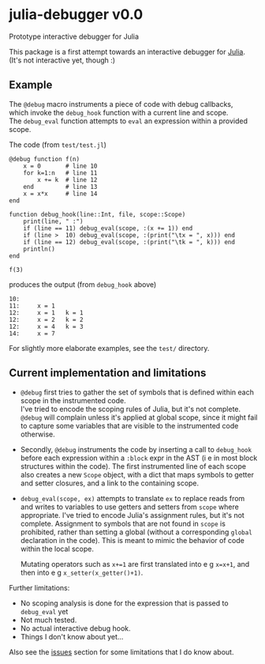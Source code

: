 julia-debugger v0.0
===================

Prototype interactive debugger for Julia

This package is a first attempt towards an interactive debugger for
[Julia](julialang.org).
(It's not interactive yet, though :)

Example
-------
The `@debug` macro instruments a piece of code with debug callbacks,   
which invoke the `debug_hook` function with a current line and scope.   
The `debug_eval` function attempts to `eval` an expression within a provided 
scope.

The code (from `test/test.jl`)

    @debug function f(n)
        x = 0       # line 10
        for k=1:n   # line 11
            x += k  # line 12
        end         # line 13
        x = x*x     # line 14
    end

    function debug_hook(line::Int, file, scope::Scope) 
        print(line, " :")
        if (line == 11) debug_eval(scope, :(x += 1)) end
        if (line >  10) debug_eval(scope, :(print("\tx = ", x))) end
        if (line == 12) debug_eval(scope, :(print("\tk = ", k))) end
        println()
    end

    f(3)

produces the output (from `debug_hook` above)

    10:
    11: 	x = 1
    12: 	x = 1	k = 1
    12: 	x = 2	k = 2
    12: 	x = 4	k = 3
    14: 	x = 7

For slightly more elaborate examples, see the `test/` directory.

Current implementation and limitations
--------------------------------------

 * `@debug` first tries to gather the set of symbols that is defined within
   each scope in the instrumented code.   
   I've tried to encode the scoping rules of Julia, but it's not complete.
   `@debug` will complain unless it's applied at global scope, 
   since it might fail to capture some variables that are visible to the 
   instrumented code otherwise.

 * Secondly, `@debug` instruments the code by inserting a call to `debug_hook`
   before each expression within a `:block` expr in the AST (i e in most block
   structures within the code).
   The first instrumented line of each scope also creates a new `Scope` object,
   with a dict that maps symbols to getter and setter closures, 
   and a link to the containing scope.

 * `debug_eval(scope, ex)` attempts to translate `ex` to replace reads from and
   writes to variables to use getters and setters from `scope` 
   where appropriate. 
   I've tried to encode Julia's assignment rules, but it's not complete.
   Assignment to symbols that are not found in `scope` is prohibited,
   rather than setting a global (without a corresponding `global` declaration 
   in the code).
   This is meant to mimic the behavior of code within the local scope.

   Mutating operators such as `x+=1` are first translated into e g `x=x+1`,
   and then into e g `x_setter(x_getter()+1)`.

Further limitations:
 * No scoping analysis is done for the expression that is passed to `debug_eval` yet
 * Not much tested.
 * No actual interactive debug hook.
 * Things I don't know about yet...

Also see the [issues](https://github.com/toivoh/julia-debugger/issues)
section for some limitations that I do know about.
